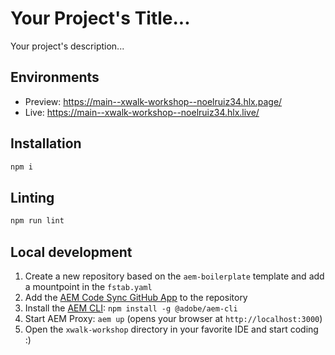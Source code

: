 # Your Project's Title...
Your project's description...

## Environments
- Preview: https://main--xwalk-workshop--noelruiz34.hlx.page/
- Live: https://main--xwalk-workshop--noelruiz34.hlx.live/

## Installation

```sh
npm i
```

## Linting

```sh
npm run lint
```

## Local development

1. Create a new repository based on the `aem-boilerplate` template and add a mountpoint in the `fstab.yaml`
1. Add the [AEM Code Sync GitHub App](https://github.com/apps/aem-code-sync) to the repository
1. Install the [AEM CLI](https://github.com/adobe/helix-cli): `npm install -g @adobe/aem-cli`
1. Start AEM Proxy: `aem up` (opens your browser at `http://localhost:3000`)
1. Open the `xwalk-workshop` directory in your favorite IDE and start coding :)
